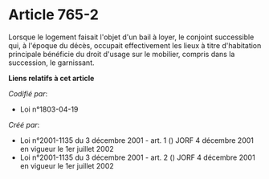 # Article 765-2

Lorsque le logement faisait l'objet d'un bail à loyer, le conjoint successible qui, à l'époque du décès, occupait
effectivement les lieux à titre d'habitation principale bénéficie du droit d'usage sur le mobilier, compris dans la
succession, le garnissant.

**Liens relatifs à cet article**

_Codifié par_:

  - Loi n°1803-04-19

_Créé par_:

  - Loi n°2001-1135 du 3 décembre 2001 - art. 1 () JORF 4 décembre 2001 en vigueur le 1er juillet 2002
  - Loi n°2001-1135 du 3 décembre 2001 - art. 2 () JORF 4 décembre 2001 en vigueur le 1er juillet 2002
